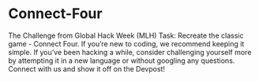 # Connect-Four
The Challenge from Global Hack Week (MLH)
Task: 
Recreate the classic game - Connect Four. If you’re new to coding, we recommend keeping it simple. If you’ve been hacking a while, consider challenging yourself more by attempting it in a new language or without googling any questions. Connect with us and show it off on the Devpost!

